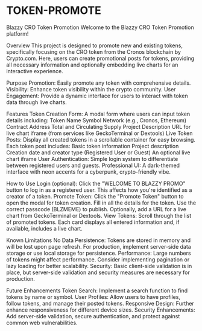 # TOKEN-PROMOTE

Blazzy CRO Token Promotion
Welcome to the Blazzy CRO Token Promotion platform!

Overview
This project is designed to promote new and existing tokens, specifically focusing on the CRO token from the Cronos blockchain by Crypto.com. Here, users can create promotional posts for tokens, providing all necessary information and optionally embedding live charts for an interactive experience.

Purpose
Promotion: Easily promote any token with comprehensive details.
Visibility: Enhance token visibility within the crypto community.
User Engagement: Provide a dynamic interface for users to interact with token data through live charts.

Features
Token Creation Form: A modal form where users can input token details including:
Token Name
Symbol
Network (e.g., Cronos, Ethereum)
Contract Address
Total and Circulating Supply
Project Description
URL for live chart iframe (from services like GeckoTerminal or Dextools)
Live Token Posts: Display all created tokens in a scrollable container for easy browsing. Each token post includes:
Basic token information
Project description
Creation date and creator type (Registered User or Guest)
An optional live chart iframe
User Authentication: Simple login system to differentiate between registered users and guests.
Professional UI: A dark-themed interface with neon accents for a cyberpunk, crypto-friendly vibe.

How to Use
Login (optional): Click the "WELCOME TO BLAZZY PROMO" button to log in as a registered user. This affects how you're identified as a creator of a token.
Promote Token:
Click the "Promote Token" button to open the modal for token creation.
Fill in all the details for the token. Use the correct passcode (BLZMEME) to publish.
Optionally, add a URL for a live chart from GeckoTerminal or Dextools.
View Tokens:
Scroll through the list of promoted tokens. Each card displays all entered information and, if available, includes a live chart.

Known Limitations
No Data Persistence: Tokens are stored in memory and will be lost upon page refresh. For production, implement server-side data storage or use local storage for persistence.
Performance: Large numbers of tokens might affect performance. Consider implementing pagination or lazy loading for better scalability.
Security: Basic client-side validation is in place, but server-side validation and security measures are necessary for production.

Future Enhancements
Token Search: Implement a search function to find tokens by name or symbol.
User Profiles: Allow users to have profiles, follow tokens, and manage their posted tokens.
Responsive Design: Further enhance responsiveness for different device sizes.
Security Enhancements: Add server-side validation, secure authentication, and protect against common web vulnerabilities.
